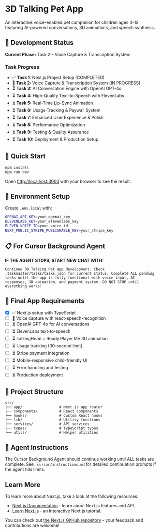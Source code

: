 # 3D Talking Pet App

An interactive voice-enabled pet companion for children ages 4-12, featuring AI-powered conversations, 3D animations, and speech synthesis.

## 🎯 Development Status

**Current Phase:** Task 2 - Voice Capture & Transcription System

### Task Progress
- ✅ **Task 1:** Next.js Project Setup (COMPLETED)
- 🔄 **Task 2:** Voice Capture & Transcription System (IN PROGRESS)
- ⏳ **Task 3:** AI Conversation Engine with OpenAI GPT-4o
- ⏳ **Task 4:** High-Quality Text-to-Speech with ElevenLabs  
- ⏳ **Task 5:** Real-Time Lip-Sync Animation
- ⏳ **Task 6:** Usage Tracking & Paywall System
- ⏳ **Task 7:** Enhanced User Experience & Polish
- ⏳ **Task 8:** Performance Optimization
- ⏳ **Task 9:** Testing & Quality Assurance
- ⏳ **Task 10:** Deployment & Production Setup

## 🚀 Quick Start

```bash
npm install
npm run dev
```

Open [http://localhost:3000](http://localhost:3000) with your browser to see the result.

## 🔧 Environment Setup

Create `.env.local` with:
```bash
OPENAI_API_KEY=your_openai_key
ELEVENLABS_KEY=your_elevenlabs_key  
ELEVEN_VOICE_ID=your_voice_id
NEXT_PUBLIC_STRIPE_PUBLISHABLE_KEY=your_stripe_key
```

## 📋 For Cursor Background Agent

**IF THE AGENT STOPS, START NEW CHAT WITH:**

```
Continue 3D Talking Pet App development. Check .taskmaster/tasks/tasks.json for current status. Complete ALL pending tasks until the app is fully functional with voice input, AI responses, 3D animation, and payment system. DO NOT STOP until everything works!
```

## 🎯 Final App Requirements

- [x] ✅ Next.js setup with TypeScript
- [ ] 🔄 Voice capture with react-speech-recognition
- [ ] ⏳ OpenAI GPT-4o for AI conversations
- [ ] ⏳ ElevenLabs text-to-speech
- [ ] ⏳ TalkingHead + Ready Player Me 3D animation
- [ ] ⏳ Usage tracking (30-second limit)
- [ ] ⏳ Stripe payment integration
- [ ] ⏳ Mobile-responsive child-friendly UI
- [ ] ⏳ Error handling and testing
- [ ] ⏳ Production deployment

## 📁 Project Structure

```
src/
├── app/                 # Next.js app router
├── components/          # React components
├── hooks/               # Custom React hooks
├── lib/                 # Utility functions
├── services/            # API services
├── types/               # TypeScript types
└── utils/               # Helper utilities
```

## 🤖 Agent Instructions

The Cursor Background Agent should continue working until ALL tasks are complete. See `.cursor/instructions.md` for detailed continuation prompts if the agent hits limits.

## Learn More

To learn more about Next.js, take a look at the following resources:

- [Next.js Documentation](https://nextjs.org/docs) - learn about Next.js features and API.
- [Learn Next.js](https://nextjs.org/learn) - an interactive Next.js tutorial.

You can check out [the Next.js GitHub repository](https://github.com/vercel/next.js) - your feedback and contributions are welcome!
